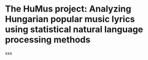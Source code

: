 # The HuMus project: Analyzing Hungarian popular music lyrics using statistical natural language processing methods

xxx
